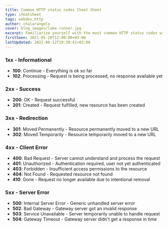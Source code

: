 ```yaml
---
title: Common HTTP status codes Cheat Sheet
type: cheatsheet
tags: webdev,http
author: chalarangelo
cover: blog_images/lake-runner.jpg
excerpt: Familiarize yourself with the most common HTTP status codes with this handy cheatsheet.
firstSeen: 2021-05-20T12:00:00+03:00
lastUpdated: 2021-06-12T19:30:41+03:00
---
```


### 1xx - Informational

- **100**: Continue - Everything is ok so far
- **102**: Processing - Request is being processed, no response available yet

### 2xx - Success

- **200**: OK - Request successful
- **201**: Created - Request fulfilled, new resource has been created

### 3xx - Redirection

- **301**: Moved Permanently - Resource permanently moved to a new URL
- **302**: Moved Temporarily - Resource temporarily moved to a new URL

### 4xx - Client Error

- **400**: Bad Request - Server cannot understand and process the request
- **401**: Unauthorized - Authentication required, user not yet authenticated
- **403**: Forbidden - Insufficient access permissions to the resource
- **404**: Not Found - Requested resource not found
- **410**: Gone - Request no longer available due to intentional removal

### 5xx - Server Error

- **500**: Internal Server Error - Generic unhandled server error
- **502**: Bad Gateway - Gateway server got an invalid response
- **503**: Service Unavailable - Server temporarily unable to handle request
- **504**: Gateway Timeout - Gateway server didn't get a response in time
